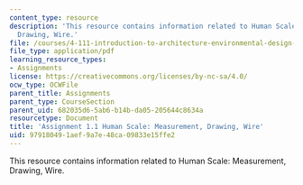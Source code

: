 ```yaml
---
content_type: resource
description: 'This resource contains information related to Human Scale: Measurement,
  Drawing, Wire.'
file: /courses/4-111-introduction-to-architecture-environmental-design-spring-2014/979180491aef9a7e48ca09833e15ffe2_MIT4_111S14_Assignment_1.1.pdf
file_type: application/pdf
learning_resource_types:
- Assignments
license: https://creativecommons.org/licenses/by-nc-sa/4.0/
ocw_type: OCWFile
parent_title: Assignments
parent_type: CourseSection
parent_uid: 682035d6-5ab6-b14b-da05-205644c8634a
resourcetype: Document
title: 'Assignment 1.1 Human Scale: Measurement, Drawing, Wire'
uid: 97918049-1aef-9a7e-48ca-09833e15ffe2
---
```

This resource contains information related to Human Scale: Measurement, Drawing, Wire.